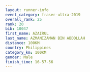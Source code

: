 ```yaml
---
layout: runner-info 
event_category: fraser-ultra-2019 
overall_rank: 25
rank: 20
bib: 10047
first_name: AZAIRUL
last_name: AZMANIZAMAN BIN ABDOLLAH
distance: 100KM
country: Philippines
category_km: 100KM
gender: Male
finish_time: 16-57-56
---
```

